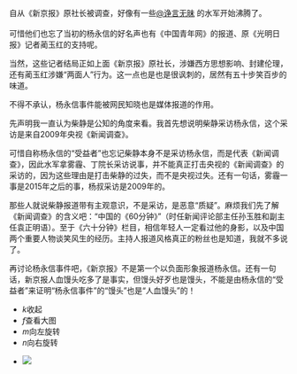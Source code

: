 自从《新京报》原社长被调查，好像有一些<a href="https://weibo.com/n/%E8%AF%A4%E8%A8%80%E6%97%A0%E6%98%A7?from=feed&amp;loc=at" target="_blank" rel="noopener">@诤言无昧</a> 的水军开始沸腾了。<br />
<span id="more-8146"></span><br />
可惜他们也忘了当初的杨永信的好名声也有《中国青年网》的报道、原《光明日报》记者蔺玉红的支持呢。</p>
<p>当然，这些记者结局正如上面《新京报》原社长，涉嫌西方思想影响、封建伦理，还有蔺玉红涉嫌“两面人”行为。这一点也是也是很讽刺的，居然有五十步笑百步的味道。</p>
<p>不得不承认，杨永信事件能被网民知晓也是媒体报道的作用。</p>
<p>先声明我一直认为柴静是公知的角度来看。我首先想说明柴静采访杨永信，这个采访是来自2009年央视《新闻调查》。</p>
<p>可惜自称杨永信的“受益者”也忘记柴静本身不是采访杨永信，而是代表《新闻调查》，因此水军拿雾霾、丁院长采访说事，并不能真正打击央视的《新闻调查》的采访的，因为这些理由是打击柴静的过失，而不是央视过失。还有一句话，雾霾一事是2015年之后的事，杨叔采访是2009年的。</p>
<p>那些人就说柴静报道带有主观意识，不是采访，是恶意“质疑”。麻烦我们先了解《新闻调查》的含义吧：“中国的《60分钟》”（时任新闻评论部主任孙玉胜和副主任袁正明语）。至于《六十分钟》栏目，相信年轻人一定看过他的身影，以及中国两个重要人物谈笑风生的经历。主持人报道风格真正的粉丝也是知道，我就不多说了。</p>
<p>再讨论杨永信事件吧，《新京报》不是第一个以负面形象报道杨永信。还有一句话，新京报人血馒头吃多了是事实，但馒头好歹也是馒头，不能是由杨永信的“受益者”来证明“杨永信事件”的“馒头”也是“人血馒头”的！</p></div>
<div class="WB_expand_media_box ">
<div class="WB_expand_media S_bg1">
<div class="tab_feed_a clearfix">
<div class="tab">
<ul class="clearfix">
<li><span class="line S_line1"><a class="S_txt1"><i class="W_ficon ficon_arrow_fold S_ficon">k</i>收起</a></span></li>
<li><span class="line S_line1"><a class="S_txt1"><i class="W_ficon ficon_search S_ficon">f</i>查看大图</a></span></li>
<li><span class="line S_line1"><a class="S_txt1"><i class="W_ficon ficon_turnleft S_ficon">m</i>向左旋转</a></span></li>
<li><span class="line S_line1"><a class="S_txt1"><i class="W_ficon ficon_turnright S_ficon">n</i>向右旋转</a></span></li>
</ul>
</div>
</div>
<div class="WB_media_view">
<div class="media_show_box">
<ul class="clearfix">
<li class="smallcursor">
<div class="artwork_box">
<div><img src="https://github.com/ZjzMisaka/iaders/tree/master/img/2019/06/7f4b1-006qvAVuly1g44ceteqb1j30qo0zkwh8.jpg"></div>